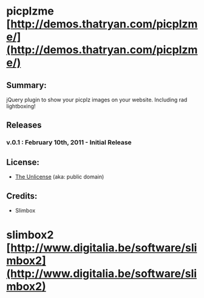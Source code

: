 #  picplzme [http://demos.thatryan.com/picplzme/](http://demos.thatryan.com/picplzme/)

## Summary:

jQuery plugin to show your picplz images on your website. Including rad lightboxing!



## Releases 

### v.0.1 : February 10th, 2011 - Initial Release


## License:

* [The Unlicense](http://unlicense.org) (aka: public domain)

## Credits:

* Slimbox

#  slimbox2 [http://www.digitalia.be/software/slimbox2](http://www.digitalia.be/software/slimbox2)


